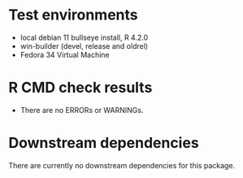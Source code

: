 # Test environments
* local debian 11 bullseye install, R 4.2.0
* win-builder (devel, release and oldrel)
* Fedora 34 Virtual Machine

# R CMD check results
* There are no ERRORs or WARNINGs.

# Downstream dependencies
There are currently no downstream dependencies for this package.
